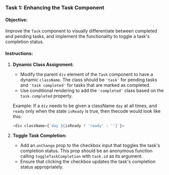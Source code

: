 ### Task 1: Enhancing the Task Component

#### Objective:

Improve the `Task` component to visually differentiate between completed and pending tasks, and implement the functionality to toggle a task's completion status.

#### Instructions:

1. **Dynamic Class Assignment:**

   - Modify the parent `div` element of the `Task` component to have a dynamic `className`. The class should be `'task'` for pending tasks and `'task completed'` for tasks that are marked as completed.
   - Use conditional rendering to add the `'completed'` class based on the `task.completed` property.

   Example:
   If a `div` needs to be given a className `day` at all times, and `ready` only when the state `isReady` is true, then thecode would look like this:

   ```javascript
   <div className={`day ${isReady ? 'ready' : ''}`}>
   ```

2. **Toggle Task Completion:**
   - Add an `onChange` prop to the checkbox input that toggles the task's completion status. This prop should be an anonymous function calling `toggleTaskCompletion` with `task.id` as its argument.
   - Ensure that clicking the checkbox updates the task's completion status appropriately.
